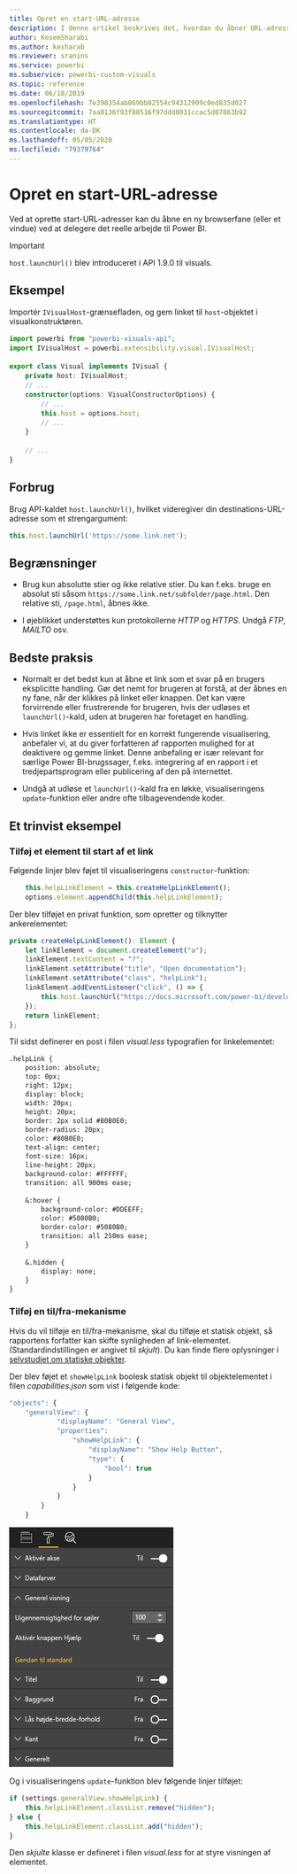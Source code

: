 ```yaml
---
title: Opret en start-URL-adresse
description: I denne artikel beskrives det, hvordan du åbner URL-adresser på en ny fane ved hjælp af visualiseringer i Power BI.
author: KesemSharabi
ms.author: kesharab
ms.reviewer: sranins
ms.service: powerbi
ms.subservice: powerbi-custom-visuals
ms.topic: reference
ms.date: 06/18/2019
ms.openlocfilehash: 7e398354ab069bb02554c94312909c0ed835d027
ms.sourcegitcommit: 7aa0136f93f88516f97ddd8031ccac5d07863b92
ms.translationtype: HT
ms.contentlocale: da-DK
ms.lasthandoff: 05/05/2020
ms.locfileid: "79379764"
---
```

# <a name="create-a-launch-url"></a>Opret en start-URL-adresse

Ved at oprette start-URL-adresser kan du åbne en ny browserfane (eller et vindue) ved at delegere det reelle arbejde til Power BI.

> [!IMPORTANT]
> `host.launchUrl()` blev introduceret i API 1.9.0 til visuals.

## <a name="sample"></a>Eksempel

Importér `IVisualHost`-grænsefladen, og gem linket til `host`-objektet i visualkonstruktøren.

```typescript
import powerbi from "powerbi-visuals-api";
import IVisualHost = powerbi.extensibility.visual.IVisualHost;

export class Visual implements IVisual {
    private host: IVisualHost;
    // ...
    constructor(options: VisualConstructorOptions) {
        // ...
        this.host = options.host;
        // ...
    }

    // ...
}
```

## <a name="usage"></a>Forbrug

Brug API-kaldet `host.launchUrl()`, hvilket videregiver din destinations-URL-adresse som et strengargument:

```typescript
this.host.launchUrl('https://some.link.net');
```

## <a name="restrictions"></a>Begrænsninger

* Brug kun absolutte stier og ikke relative stier. Du kan f.eks. bruge en absolut sti såsom `https://some.link.net/subfolder/page.html`. Den relative sti, `/page.html`, åbnes ikke.

* I øjeblikket understøttes kun protokollerne *HTTP* og *HTTPS*. Undgå *FTP*, *MAILTO* osv.

## <a name="best-practices"></a>Bedste praksis

* Normalt er det bedst kun at åbne et link som et svar på en brugers eksplicitte handling. Gør det nemt for brugeren at forstå, at der åbnes en ny fane, når der klikkes på linket eller knappen. Det kan være forvirrende eller frustrerende for brugeren, hvis der udløses et `launchUrl()`-kald, uden at brugeren har foretaget en handling.

* Hvis linket ikke er essentielt for en korrekt fungerende visualisering, anbefaler vi, at du giver forfatteren af rapporten mulighed for at deaktivere og gemme linket. Denne anbefaling er især relevant for særlige Power BI-brugssager, f.eks. integrering af en rapport i et tredjepartsprogram eller publicering af den på internettet.

* Undgå at udløse et `launchUrl()`-kald fra en løkke, visualiseringens `update`-funktion eller andre ofte tilbagevendende koder.

## <a name="a-step-by-step-example"></a>Et trinvist eksempel

### <a name="add-a-link-launching-element"></a>Tilføj et element til start af et link

Følgende linjer blev føjet til visualiseringens `constructor`-funktion:

```typescript
    this.helpLinkElement = this.createHelpLinkElement();
    options.element.appendChild(this.helpLinkElement);
```

Der blev tilføjet en privat funktion, som opretter og tilknytter ankerelementet:

```typescript
private createHelpLinkElement(): Element {
    let linkElement = document.createElement("a");
    linkElement.textContent = "?";
    linkElement.setAttribute("title", "Open documentation");
    linkElement.setAttribute("class", "helpLink");
    linkElement.addEventListener("click", () => {
        this.host.launchUrl("https://docs.microsoft.com/power-bi/developer/visuals/custom-visual-develop-tutorial");
    });
    return linkElement;
};
```

Til sidst definerer en post i filen *visual.less* typografien for linkelementet:

```less
.helpLink {
    position: absolute;
    top: 0px;
    right: 12px;
    display: block;
    width: 20px;
    height: 20px;
    border: 2px solid #80B0E0;
    border-radius: 20px;
    color: #80B0E0;
    text-align: center;
    font-size: 16px;
    line-height: 20px;
    background-color: #FFFFFF;
    transition: all 900ms ease;

    &:hover {
        background-color: #DDEEFF;
        color: #5080B0;
        border-color: #5080B0;
        transition: all 250ms ease;
    }

    &.hidden {
        display: none;
    }
}
```

### <a name="add-a-toggling-mechanism"></a>Tilføj en til/fra-mekanisme

Hvis du vil tilføje en til/fra-mekanisme, skal du tilføje et statisk objekt, så rapportens forfatter kan skifte synligheden af link-elementet. (Standardindstillingen er angivet til *skjult*). Du kan finde flere oplysninger i [selvstudiet om statiske objekter](https://microsoft.github.io/PowerBI-visuals/docs/concepts/objects-and-properties).

Der blev føjet et `showHelpLink` boolesk statisk objekt til objektelementet i filen *capabilities.json* som vist i følgende kode:

```typescript
"objects": {
    "generalView": {
            "displayName": "General View",
            "properties":
                "showHelpLink": {
                    "displayName": "Show Help Button",
                    "type": {
                        "bool": true
                    }
                }
            }
        }
    }
```

![Til/fra af Start-URL-adresse](media/launch-url/launchurl-toggle.png)

Og i visualiseringens `update`-funktion blev følgende linjer tilføjet:

```typescript
if (settings.generalView.showHelpLink) {
    this.helpLinkElement.classList.remove("hidden");
} else {
    this.helpLinkElement.classList.add("hidden");
}
```

Den *skjulte* klasse er defineret i filen *visual.less* for at styre visningen af elementet.